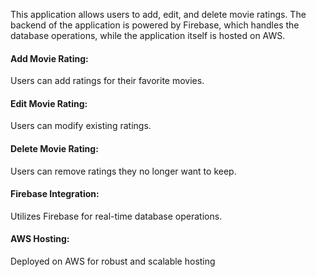 This application allows users to add, edit, and delete movie ratings. 
The backend of the application is powered by Firebase, which handles the database operations, 
while the application itself is hosted on AWS.
#### Add Movie Rating: 
Users can add ratings for their favorite movies.
#### Edit Movie Rating:
Users can modify existing ratings.
#### Delete Movie Rating: 
Users can remove ratings they no longer want to keep.
#### Firebase Integration: 
Utilizes Firebase for real-time database operations.
#### AWS Hosting: 
Deployed on AWS for robust and scalable hosting
